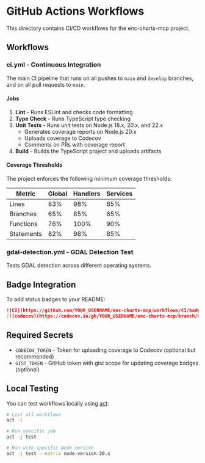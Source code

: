 # GitHub Actions Workflows

This directory contains CI/CD workflows for the enc-charts-mcp project.

## Workflows

### ci.yml - Continuous Integration

The main CI pipeline that runs on all pushes to `main` and `develop` branches, and on all pull requests to `main`.

#### Jobs

1. **Lint** - Runs ESLint and checks code formatting
2. **Type Check** - Runs TypeScript type checking
3. **Unit Tests** - Runs unit tests on Node.js 18.x, 20.x, and 22.x
   - Generates coverage reports on Node.js 20.x
   - Uploads coverage to Codecov
   - Comments on PRs with coverage report
4. **Build** - Builds the TypeScript project and uploads artifacts

#### Coverage Thresholds

The project enforces the following minimum coverage thresholds:

| Metric | Global | Handlers | Services |
|--------|--------|----------|----------|
| Lines | 83% | 98% | 85% |
| Branches | 65% | 85% | 65% |
| Functions | 76% | 100% | 90% |
| Statements | 82% | 98% | 85% |

### gdal-detection.yml - GDAL Detection Test

Tests GDAL detection across different operating systems.

## Badge Integration

To add status badges to your README:

```markdown
![CI](https://github.com/YOUR_USERNAME/enc-charts-mcp/workflows/CI/badge.svg)
[![codecov](https://codecov.io/gh/YOUR_USERNAME/enc-charts-mcp/branch/main/graph/badge.svg)](https://codecov.io/gh/YOUR_USERNAME/enc-charts-mcp)
```

## Required Secrets

- `CODECOV_TOKEN` - Token for uploading coverage to Codecov (optional but recommended)
- `GIST_TOKEN` - GitHub token with gist scope for updating coverage badges (optional)

## Local Testing

You can test workflows locally using [act](https://github.com/nektos/act):

```bash
# List all workflows
act -l

# Run specific job
act -j test

# Run with specific Node version
act -j test --matrix node-version:20.x
```